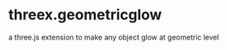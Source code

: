 threex.geometricglow
====================

a three.js extension to make any object glow at geometric level
